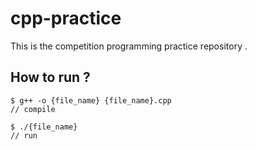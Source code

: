 # cpp-practice
This is the competition programming practice repository . 

## How to run ?

```
$ g++ -o {file_name} {file_name}.cpp
// compile

$ ./{file_name}
// run
```

